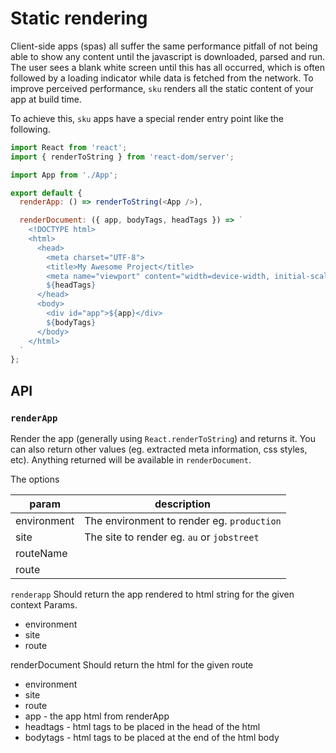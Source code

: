 # Static rendering

Client-side apps (spas) all suffer the same performance pitfall of not being able to show any content until the javascript is downloaded, parsed and run. The user sees a blank white screen until this has all occurred, which is often followed by a loading indicator while data is fetched from the network. To improve perceived performance, `sku` renders all the static content of your app at build time.

To achieve this, `sku` apps have a special render entry point like the following.

```js
import React from 'react';
import { renderToString } from 'react-dom/server';

import App from './App';

export default {
  renderApp: () => renderToString(<App />),

  renderDocument: ({ app, bodyTags, headTags }) => `
    <!DOCTYPE html>
    <html>
      <head>
        <meta charset="UTF-8">
        <title>My Awesome Project</title>
        <meta name="viewport" content="width=device-width, initial-scale=1">
        ${headTags}
      </head>
      <body>
        <div id="app">${app}</div>
        ${bodyTags}
      </body>
    </html>
  `
};
```

## API

### `renderApp`

Render the app (generally using `React.renderToString`) and returns it. You can also return other values (eg. extracted meta information, css styles, etc). Anything returned will be available in `renderDocument`.

The options

| param       | description                                |
| ----------- | ------------------------------------------ |
| environment | The environment to render eg. `production` |
| site        | The site to render eg. `au` or `jobstreet` |
| routeName   |                                            |
| route       |                                            |

`renderapp`
Should return the app rendered to html string for the given context Params.

- environment
- site
- route

renderDocument
Should return the html for the given route

- environment
- site
- route
- app - the app html from renderApp
- headtags - html tags to be placed in the head of the html
- bodytags - html tags to be placed at the end of the html body
